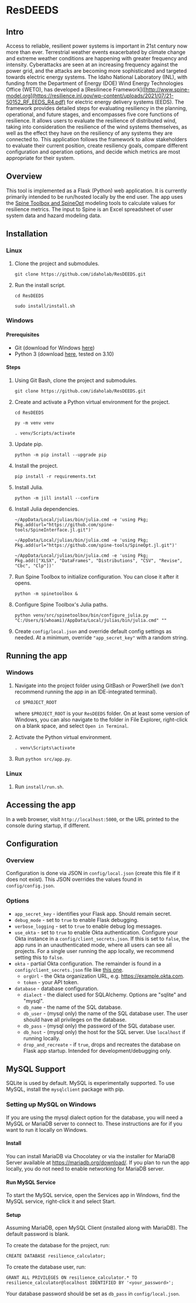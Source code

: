 # ResDEEDS
## Intro
Access to reliable, resilient power systems is important in 21st century now more than ever. Terrestrial weather events exacerbated by climate change and extreme weather conditions are happening with greater frequency and intensity. Cyberattacks are seen at an increasing frequency against the power grid, and the attacks are becoming more sophisticated and targeted towards electric energy systems. The Idaho National Laboratory (INL), with funding from the Department of Energy (DOE) Wind Energy Technologies Office (WETO), has developed a [Resilinece Framework]([http://www.spine-model.org](https://resilience.inl.gov/wp-content/uploads/2021/07/21-50152_RF_EEDS_R4.pdf) for electric energy delivery systems (EEDS). The framework provides detailed steps for evaluating resiliency in the planning, operational, and future stages, and encompasses five core functions of resilience. It allows users to evaluate the resilience of distributed wind, taking into consideration the resilience of the wind systems themselves, as well as the effect they have on the resiliency of any systems they are connected to. This application follows the framework to allow stakeholders to evaluate their current position, create resiliency goals, compare different configuration and operation options, and decide which metrics are most appropriate for their system.

## Overview
This tool is implemented as a Flask (Python) web application. It is currently primarily intended to be run/hosted locally by the end user. The app uses the [Spine Toolbox and SpineOpt](http://www.spine-model.org/) modeling tools to calculate values for resilience metrics. The input to Spine is an Excel spreadsheet of user system data and hazard modeling data.

## Installation
### Linux
1. Clone the project and submodules.

    `git clone https://github.com/idaholab/ResDEEDS.git`

1. Run the install script.

    `cd ResDEEDS`

    `sudo install/install.sh`

### Windows
#### Prerequisites
* Git (download for Windows [here](https://git-scm.com/download/win))
* Python 3 (download [here](https://www.python.org/downloads/release/python-3100/), tested on 3.10)

#### Steps
1. Using Git Bash, clone the project and submodules.

    `git clone https://github.com/idaholab/ResDEEDS.git`

1. Create and activate a Python virtual environment for the project.

    `cd ResDEEDS`

    `py -m venv venv`

    `. venv/Scripts/activate`

1. Update pip.

    `python -m pip install --upgrade pip`

1. Install the project.

    `pip install -r requirements.txt`

1. Install Julia.

    `python -m jill install --confirm`

1. Install Julia dependencies.

    `~/AppData/Local/julias/bin/julia.cmd -e 'using Pkg; Pkg.add(url="https://github.com/spine-tools/SpineInterface.jl.git")'`

    `~/AppData/Local/julias/bin/julia.cmd -e 'using Pkg; Pkg.add(url="https://github.com/spine-tools/SpineOpt.jl.git")'`

    `~/AppData/Local/julias/bin/julia.cmd -e 'using Pkg; Pkg.add(["XLSX", "DataFrames", "Distributions", "CSV", "Revise", "Cbc", "Clp"])'`

1. Run Spine Toolbox to initialize configuration. You can close it after it opens.

    `python -m spinetoolbox &`

1. Configure Spine Toolbox's Julia paths.

    `python venv/src/spinetoolbox/bin/configure_julia.py "C:/Users/$(whoami)/AppData/Local/julias/bin/julia.cmd" ""`

1. Create `config/local.json` and override default config settings as needed. At a minimum, override `"app_secret_key"` with a random string.

## Running the app
### Windows
1. Navigate into the project folder using GitBash or PowerShell (we don't recommend running the app in an IDE-integrated terminal).

    `cd $PROJECT_ROOT`

    where `$PROJECT_ROOT` is your `ResDEEDS` folder. On at least some version of Windows, you can also navigate to the folder in File Explorer, right-click on a blank space, and select `Open in Terminal`.

1. Activate the Python virtual environment.

    `. venv\Scripts\activate`

1. Run `python src/app.py`.

### Linux
1. Run `install/run.sh`.

## Accessing the app
In a web browser, visit `http://localhost:5000`, or the URL printed to the console during startup, if different.

## Configuration
### Overview
Configuration is done via JSON in `config/local.json` (create this file if it does not exist). This JSON overrides the values found in `config/config.json`.

### Options
* `app_secret_key` - identifies your Flask app. Should remain secret.
* `debug_mode` - set to `true` to enable Flask debugging.
* `verbose_logging` - set to `true` to enable debug log messages.
* `use_okta` - set to `true` to enable Okta authentication. Configure your Okta instance in a `config/client_secrets.json`. If this is set to `false`, the app runs in an unauthenticated mode, where all users can see all projects. For a single user running the app locally, we recommend setting this to `false`.
* `okta` - partial Okta configuration. The remainder is found in a `config/client_secrets.json` file like [this one](https://github.com/okta/samples-python-flask/blob/master/okta-hosted-login/client_secrets.json.dist).
    * `orgUrl` - the Okta organization URL, e.g. https://example.okta.com.
    * `token` - your API token.
* `database` - database configuration.
    * `dialect` - the dialect used for SQLAlchemy. Options are "sqlite" and "mysql".
    * `db_name` - the name of the SQL database.
    * `db_user` - (mysql only) the name of the SQL database user. The user should have all privileges on the database.
    * `db_pass` - (mysql only) the password of the SQL database user.
    * `db_host` - (mysql only) the host for the SQL server. Use `localhost` if running locally.
    * `drop_and_recreate` - if `true`, drops and recreates the database on Flask app startup. Intended for development/debugging only.

## MySQL Support
SQLite is used by default. MySQL is experimentally supported. To use MySQL, install the `mysqlclient` package with pip.

### Setting up MySQL on Windows
If you are using the mysql dialect option for the database, you will need a MySQL or MariaDB server to connect to. These instructions are for if you want to run it locally on Windows.

#### Install
You can install MariaDB via Chocolatey or via the installer for MariaDB Server available at https://mariadb.org/download/. If you plan to run the app locally, you do not need to enable networking for MariaDB server.

#### Run MySQL Service
To start the MySQL service, open the Services app in Windows, find the MySQL service, right-click it and select Start.

#### Setup
Assuming MariaDB, open MySQL Client (installed along with MariaDB). The default password is blank.

To create the database for the project, run:

`CREATE DATABASE resilience_calculator;`

To create the database user, run:

`GRANT ALL PRIVILEGES ON resilience_calculator.* TO resilience_calculator@localhost IDENTIFIED BY '<your_password>';`

Your database password should be set as `db_pass` in `config/local.json`.
